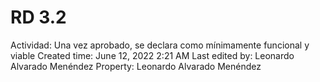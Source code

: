 # RD 3.2

Actividad: Una vez aprobado, se declara como mínimamente funcional y viable
Created time: June 12, 2022 2:21 AM
Last edited by: Leonardo Alvarado Menéndez
Property: Leonardo Alvarado Menéndez